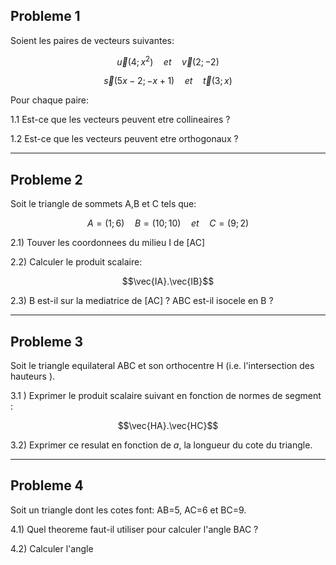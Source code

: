
## Probleme 1

Soient les paires de vecteurs suivantes:
```math
\vec{u}(4;x^2)\quad et\quad  \vec{v}(2;-2)
```
```math
\vec{s}(5x-2;-x+1)\quad et \quad \vec{t}(3;x)
```
Pour chaque paire:

 1.1 Est-ce que les vecteurs peuvent etre collineaires ?
 
 1.2 Est-ce que les vecteurs peuvent etre orthogonaux ?

----

## Probleme 2

Soit le triangle de sommets A,B et C tels que:
```math
A=(1;6) \quad B=(10;10) \quad et \quad C=(9;2)
```

2.1) Touver les coordonnees du milieu I de [AC]

2.2) Calculer le produit scalaire:
```math
\vec{IA}.\vec{IB}
```

2.3) B est-il sur la mediatrice de [AC] ? ABC est-il isocele en B ?

----

## Probleme 3

Soit le triangle equilateral ABC et son orthocentre H (i.e.  l'intersection des hauteurs ).

3.1 ) Exprimer le produit scalaire suivant en fonction de normes de segment :

```math
\vec{HA}.\vec{HC}
```

3.2) Exprimer ce resulat en fonction de _a_, la longueur du cote du triangle.

----

## Probleme 4

Soit un triangle dont les cotes font: AB=5, AC=6 et BC=9.

4.1) Quel theoreme faut-il utiliser pour calculer l'angle BAC ?

4.2) Calculer l'angle


